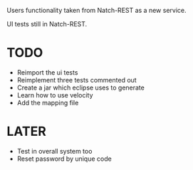 Users functionality taken from Natch-REST as a new service.

UI tests still in Natch-REST.

TODO
====

* Reimport the ui tests
* Reimplement three tests commented out
* Create a jar which eclipse uses to generate
* Learn how to use velocity
* Add the mapping file

LATER
=====

* Test in overall system too
* Reset password by unique code
